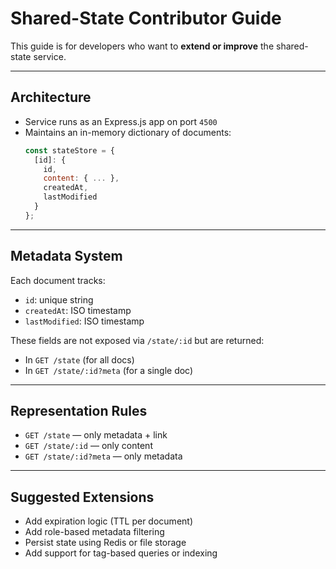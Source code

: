 # Shared-State Contributor Guide

This guide is for developers who want to **extend or improve** the shared-state service.

---

## Architecture

- Service runs as an Express.js app on port `4500`
- Maintains an in-memory dictionary of documents:
  ```js
  const stateStore = {
    [id]: {
      id,
      content: { ... },
      createdAt,
      lastModified
    }
  };
  ```

---

## Metadata System

Each document tracks:
- `id`: unique string
- `createdAt`: ISO timestamp
- `lastModified`: ISO timestamp

These fields are not exposed via `/state/:id` but are returned:
- In `GET /state` (for all docs)
- In `GET /state/:id?meta` (for a single doc)

---

## Representation Rules

- `GET /state` — only metadata + link
- `GET /state/:id` — only content
- `GET /state/:id?meta` — only metadata

---

## Suggested Extensions

- Add expiration logic (TTL per document)
- Add role-based metadata filtering
- Persist state using Redis or file storage
- Add support for tag-based queries or indexing
